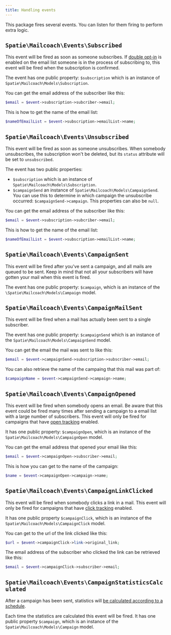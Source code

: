 ```yaml
---
title: Handling events
---
```


This package fires several events. You can listen for them firing to perform extra logic.

## `Spatie\Mailcoach\Events\Subscribed`

This event will be fired as soon as someone subscribes. If [double opt-in](https://docs.spatie.be/laravel-mailcoach/v1/working-with-lists/using-double-opt-in/) is enabled on the email list someone is in the process of subscribing to, this event will be fired when the subscription is confirmed.

The event has one public property: `$subscription` which is an instance of `Spatie\Mailcoach\Models\Subscription`.

You can get the email address of the subscriber like this:

```php
$email = $event->subscription->subcriber->email;
```

This is how to get the name of the email list:

```php
$nameOfEmailList = $event->subscription->emailList->name;
```

## `Spatie\Mailcoach\Events\Unsubscribed`

This event will be fired as soon as someone unsubscribes. When somebody unsubscribes, the subscription won't be deleted, but its `status` attribute will be set to `unsubscribed`.

The event has two public properties:
- `$subscription` which is an instance of `Spatie\Mailcoach\Models\Subscription`.
- `$campaignSend` an instance of `Spatie\Mailcoach\Models\CampaignSend`. You can use this to determine in which campaign the unsubscribe occurred: `$campaignSend->campaign`. This properties can also be `null`.

You can get the email address of the subscriber like this:

```php
$email = $event->subscription->subcriber->email;
```

This is how to get the name of the email list:

```php
$nameOfEmailList = $event->subscription->emailList->name;
```

## `Spatie\Mailcoach\Events\CampaignSent`

This event will be fired after you've sent a campaign, and all mails are queued to be sent. Keep in mind that not all your subscribers will have gotten your mail when this event is fired.

The event has one public property: `$campaign`, which is an instance of the `\Spatie\Mailcoach\Models\Campaign` model.

## `Spatie\Mailcoach\Events\CampaignMailSent`

This event will be fired when a mail has actually been sent to a single subscriber.

The event has one public property: `$campaignSend` which is an instance of the `Spatie\Mailcoach\Models\CampaignSend` model.

You can get the email the mail was sent to like this:

```php
$email = $event->campaignSend->subscription->subscriber->email;
```

You can also retrieve the name of the campaing that this mail was part of:

```php
$campaignName = $event->campaignSend->campaign->name;
```

## `Spatie\Mailcoach\Events\CampaignOpened`

This event will be fired when somebody opens an email. Be aware that this event could be fired many times after sending a campaign to a email list with a large number of subscribers. This event will only be fired for campaigns that have [open tracking](https://docs.spatie.be/laravel-mailcoach/v1/working-with-campaigns/tracking-opens/) enabled.

It has one public property: `$campaignOpen`, which is an instance of the `Spatie\Mailcoach\Models\CampaignOpen` model.

You can get the email address that opened your email like this:

```php
$email = $event->campaignOpen->subscriber->email;
```

This is how you can get to the name of the campaign:

```php
$name = $event->campaignOpen->campaign->name;
```

## `Spatie\Mailcoach\Events\CampaignLinkClicked`

This event will be fired when somebody clicks a link in a mail. This event will only be fired for campaigns that have [click tracking](https://docs.spatie.be/laravel-mailcoach/v1/working-with-campaigns/tracking-clicks/) enabled.

It has one public property `$campaignClick`, which is an instance of the `Spatie\Mailcoach\Models\CampaignClick` model.

You can get to the url of the link clicked like this:

```php
$url = $event->campaignClick->link->original_link;
```

The email address of the subscriber who clicked the link can be retrieved like this:

```php
$email = $event->campaignClick->subscriber->email;
```

## `Spatie\Mailcoach\Events\CampaignStatisticsCalculated`

After a campaign has been sent, statistics will [be calculated according to a schedule](https://docs.spatie.be/laravel-mailcoach/v1/working-with-campaigns/viewing-statistics-of-a-sent-campaign/).

Each time the statistics are calculated this event will be fired. It has one public property `$campaign`, which is an instance of the `Spatie\Mailcoach\Models\Campaign` model.
